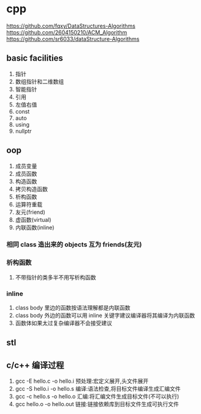# cpp
https://github.com/fqxy/DataStructures-Algorithms \
https://github.com/2604150210/ACM_Algorithm \
https://github.com/sr6033/dataStructure-Algorithms

## basic facilities

1. 指针
2. 数组指针和二维数组
3. 智能指针
4. 引用
5. 左值右值
6. const
7. auto
8. using
9. nullptr

## oop

1. 成员变量
2. 成员函数
3. 构造函数
4. 拷贝构造函数
5. 析构函数
6. 运算符重载
7. 友元(friend)
8. 虚函数(virtual)
9. 内联函数(inline)

### 相同 class 造出来的 objects 互为 friends(友元)

### 析构函数
1. 不带指针的类多半不用写析构函数

### inline
1. class body 里边的函数按语法理解都是内联函数
2. class body 外边的函数可以用 inline 关键字建议编译器将其编译为内联函数
3. 函数体如果太过复杂编译器不会接受建议

## stl

## c/c++ 编译过程
1. gcc -E hello.c -o hello.i 预处理:宏定义展开,头文件展开
2. gcc -S hello.i -o hello.s 编译:语法检查,将目标文件编译生成汇编文件
3. gcc -c hello.s -o hello.o 汇编:将汇编文件生成目标文件(不可以执行)
4. gcc hello.o -o hello.out  链接:链接依赖库到目标文件生成可执行文件
